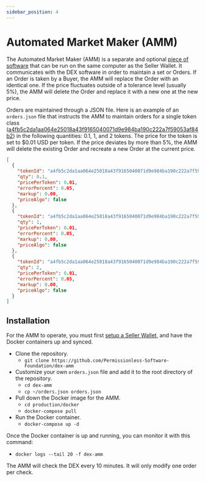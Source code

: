 ```yaml
---
sidebar_position: 4
---
```


# Automated Market Maker (AMM)

The Automated Market Maker (AMM) is a separate and optional [piece of software](https://github.com/Permissionless-Software-Foundation/dex-amm) that can be run on the same computer as the Seller Wallet. It communicates with the DEX software in order to maintain a set or Orders. If an Order is taken by a Buyer, the AMM will replace the Order with an identical one. If the price fluctuates outside of a tolerance level (usually 5%), the AMM will delete the Order and replace it with a new one at the new price.

Orders are maintained through a JSON file. Here is an example of an `orders.json` file that instructs the AMM to maintain orders for a single token class ([a4fb5c2da1aa064e25018a43f9165040071d9e984ba190c222a7f59053af84b2](https://slp-token.fullstack.cash/?tokenid=a4fb5c2da1aa064e25018a43f9165040071d9e984ba190c222a7f59053af84b2)) in the following quantities: 0.1, 1, and 2 tokens. The price for the token is set to $0.01 USD per token. If the price deviates by more than 5%, the AMM will delete the existing Order and recreate a new Order at the current price.

```json
[
  {
    "tokenId": "a4fb5c2da1aa064e25018a43f9165040071d9e984ba190c222a7f59053af84b2",
    "qty": 0.1,
    "pricePerToken": 0.01,
    "errorPercent": 0.05,
    "markup": 0.00,
    "priceAlgo": false
  },
  {
    "tokenId": "a4fb5c2da1aa064e25018a43f9165040071d9e984ba190c222a7f59053af84b2",
    "qty": 1,
    "pricePerToken": 0.01,
    "errorPercent": 0.05,
    "markup": 0.00,
    "priceAlgo": false
  },
  {
    "tokenId": "a4fb5c2da1aa064e25018a43f9165040071d9e984ba190c222a7f59053af84b2",
    "qty": 2,
    "pricePerToken": 0.01,
    "errorPercent": 0.05,
    "markup": 0.00,
    "priceAlgo": false
  }
]
```

## Installation

For the AMM to operate, you must first [setup a Seller Wallet](/usage/seller-wallet), and have the Docker containers up and synced.

- Clone the repository.
  - `git clone https://github.com/Permissionless-Software-Foundation/dex-amm`
- Customize your own `orders.json` file and add it to the root directory of the repository.
  - `cd dex-amm`
  - `cp ~/orders.json orders.json`
- Pull down the Docker image for the AMM.
  - `cd production/docker`
  - `docker-compose pull`
- Run the Docker container.
  - `docker-compose up -d`

Once the Docker container is up and running, you can monitor it with this command:
- `docker logs --tail 20 -f dex-amm`

The AMM will check the DEX every 10 minutes. It will only modify one order per check.
